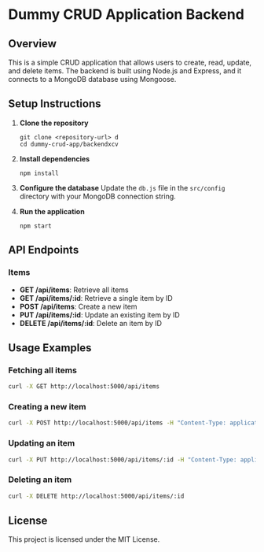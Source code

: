 # Dummy CRUD Application Backend

## Overview
This is a simple CRUD application that allows users to create, read, update, and delete items. The backend is built using Node.js and Express, and it connects to a MongoDB database using Mongoose.

## Setup Instructions

1. **Clone the repository**
   ```
   git clone <repository-url> d
   cd dummy-crud-app/backendxcv
   ```

2. **Install dependencies**
   ```
   npm install
   ```

3. **Configure the database**
   Update the `db.js` file in the `src/config` directory with your MongoDB connection string.

4. **Run the application**
   ```
   npm start
   ```

## API Endpoints

### Items
- **GET /api/items**: Retrieve all items
- **GET /api/items/:id**: Retrieve a single item by ID
- **POST /api/items**: Create a new item
- **PUT /api/items/:id**: Update an existing item by ID
- **DELETE /api/items/:id**: Delete an item by ID

## Usage Examples

### Fetching all items
```bash
curl -X GET http://localhost:5000/api/items
```

### Creating a new item
```bash
curl -X POST http://localhost:5000/api/items -H "Content-Type: application/json" -d '{"name": "Item 1", "description": "Description of Item 1", "price": 10.99}'
```

### Updating an item
```bash
curl -X PUT http://localhost:5000/api/items/:id -H "Content-Type: application/json" -d '{"name": "Updated Item", "description": "Updated description", "price": 12.99}'
```

### Deleting an item
```bash
curl -X DELETE http://localhost:5000/api/items/:id
```

## License
This project is licensed under the MIT License.
